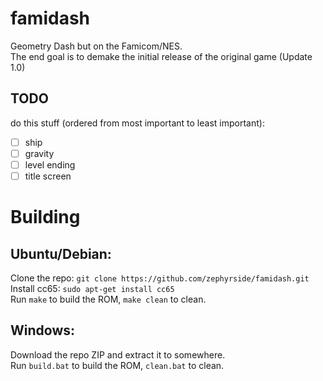 # famidash

Geometry Dash but on the Famicom/NES.  
The end goal is to demake the initial release of the original game (Update 1.0)  

## TODO

do this stuff (ordered from most important to least important):  
- [ ] ship  
- [ ] gravity  
- [ ] level ending  
- [ ] title screen  

# Building
## Ubuntu/Debian:  
Clone the repo: ``git clone https://github.com/zephyrside/famidash.git``  
Install cc65: ``sudo apt-get install cc65``  
Run ``make`` to build the ROM, ``make clean`` to clean.    

## Windows:  
Download the repo ZIP and extract it to somewhere.  
Run ``build.bat`` to build the ROM, ``clean.bat`` to clean.  

